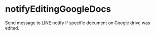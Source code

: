 # notifyEditingGoogleDocs
Send message to LINE notify if specific document on Google drive was edited.
